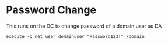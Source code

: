 # Password Change

This runs on the DC to change password of a domain user as DA

    execute -o net user domainuser "Password123!" /domain
